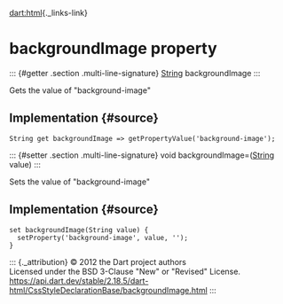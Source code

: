 [dart:html](../../dart-html/dart-html-library){._links-link}

backgroundImage property
========================

::: {#getter .section .multi-line-signature}
[String](../../dart-core/string-class) backgroundImage
:::

Gets the value of \"background-image\"

Implementation {#source}
--------------

``` {.language-dart data-language="dart"}
String get backgroundImage => getPropertyValue('background-image');
```

::: {#setter .section .multi-line-signature}
void backgroundImage=([String](../../dart-core/string-class) value)
:::

Sets the value of \"background-image\"

Implementation {#source}
--------------

``` {.language-dart data-language="dart"}
set backgroundImage(String value) {
  setProperty('background-image', value, '');
}
```

::: {._attribution}
© 2012 the Dart project authors\
Licensed under the BSD 3-Clause \"New\" or \"Revised\" License.\
<https://api.dart.dev/stable/2.18.5/dart-html/CssStyleDeclarationBase/backgroundImage.html>
:::
